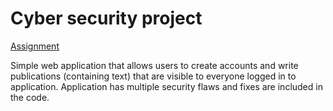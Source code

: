 # Cyber security project

[Assignment](https://cybersecuritybase.mooc.fi/module-3.1)

Simple web application that allows users to create accounts and write publications (containing text) that are visible to everyone logged in to application.
Application has multiple security flaws and fixes are included in the code.
